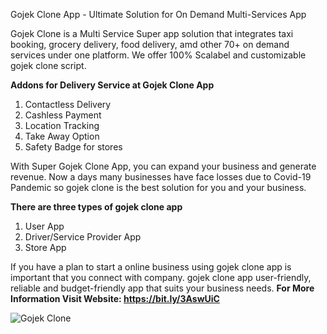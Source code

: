 Gojek Clone App - Ultimate Solution for On Demand Multi-Services App 

Gojek Clone is a Multi Service Super app solution that integrates taxi booking, grocery delivery, food delivery, amd other 70+ on demand services under one platform. We offer 100% Scalabel and customizable gojek clone script.  

**Addons for Delivery Service at Gojek Clone App**

1. Contactless Delivery
2. Cashless Payment
3. Location Tracking
4. Take Away Option
5. Safety Badge for stores

With Super Gojek Clone App, you can expand your business and generate revenue. Now a days many businesses have face losses due to Covid-19 Pandemic so gojek clone is the best solution for you and your business.

**There are three types of gojek clone app**

1. User App
2. Driver/Service Provider App
3. Store App

If you have a plan to start a online business using gojek clone app is important that you connect with company. gojek clone app user-friendly, reliable and budget-friendly app that suits your business needs. **For More Information Visit Website: https://bit.ly/3AswUiC**

![Gojek Clone](https://user-images.githubusercontent.com/51792955/128695749-422211ea-839a-4a6f-8e1c-789f1c09ce18.jpg)

